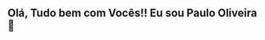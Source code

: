 ## Olá, Tudo bem com Vocês!! Eu sou Paulo Oliveira 👋

<!--
**PauloOliveira-CAD/PauloOliveira-CAD** is a ✨ _special_ ✨ repository because its `README.md` (this file) appears on your GitHub profile.

Here are some ideas to get you started:

- 🔭 Sou Especialista em Computação Gráfica...
- 🌱 No Momente estou estudando Ruby para Sketchup e dxf com Python ...
- 👯 I’m looking to collaborate on ...
- 🤔 I’m looking for help with ...
- 💬 Ask me about ...
- 📫 How to reach me: ...
- 😄 Pronouns: ...
- ⚡ Fun fact: ...
-->
